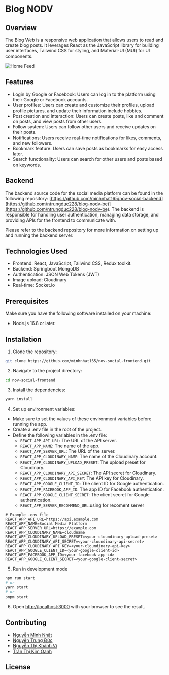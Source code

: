 # Blog NODV

## Overview

The Blog Web is a responsive web application that allows users to read and create blog posts. It leverages React as the JavaScript library for building user interfaces, Tailwind CSS for styling, and Material-UI (MUI) for UI components.

![Home Feed](https://github.com/minhnhat165/blog-nodv/assets/72795828/180c71e7-9f8b-466c-8373-3c7407001469)


## Features
- Login by Google or Facebook: Users can log in to the platform using their Google or Facebook accounts.
- User profiles: Users can create and customize their profiles, upload profile pictures, and update their information include hobbies.
- Post creation and interaction: Users can create posts, like and comment on posts, and view posts from other users.
- Follow system: Users can follow other users and receive updates on their posts.
- Notifications: Users receive real-time notifications for likes, comments, and new followers.
- Bookmark feature: Users can save posts as bookmarks for easy access later.
- Search functionality: Users can search for other users and posts based on keywords.

## Backend

The backend source code for the social media platform can be found in the following repository: [https://github.com/minhnhat165/nov-social-backend](https://github.com/ntrungduc228/blog-nodv-be)](https://github.com/ntrungduc228/blog-nodv-be). The backend is responsible for handling user authentication, managing data storage, and providing APIs for the frontend to communicate with.

Please refer to the backend repository for more information on setting up and running the backend server.

## Technologies Used

- Frontend: React, JavaScript, Tailwind CSS, Redux toolkit.
- Backend: Springboot MongoDB
- Authentication: JSON Web Tokens (JWT)
- Image upload: Cloudinary
- Real-time: Socket.io

## Prerequisites
Make sure you have the following software installed on your machine:

* Node.js 16.8 or later.

## Installation

1. Clone the repository:

```bash
git clone https://github.com/minhnhat165/nov-social-frontend.git
```

2. Navigate to the project directory:

```bash
cd nov-social-frontend
```

3. Install the dependencies:
```bash
yarn install
```

4. Set up environment variables:
* Make sure to set the values of these environment variables before running the app.
* Create a .env file in the root of the project.
* Define the following variables in the .env file:
  * `REACT_APP_API_URL`: The URL of the API server.
  * `REACT_APP_NAME`: The name of the app.
  * `REACT_APP_SERVER_URL`: The URL of the server.
  * `REACT_APP_CLOUDINARY_NAME`: The name of the Cloudinary account.
  * `REACT_APP_CLOUDINARY_UPLOAD_PRESET`: The upload preset for Cloudinary.
  * `REACT_APP_CLOUDINARY_API_SECRET`: The API secret for Cloudinary.
  * `REACT_APP_CLOUDINARY_API_KEY`: The API key for Cloudinary.
  * `REACT_APP_GOOGLE_CLIENT_ID`: The client ID for Google authentication.
  * `REACT_APP_FACEBOOK_APP_ID`: The app ID for Facebook authentication.
  * `REACT_APP_GOOGLE_CLIENT_SECRET`: The client secret for Google authentication.
  * `REACT_APP_SERVER_RECOMMEND_URL`:using for recoment server



```dotenv
# Example .env file
REACT_APP_API_URL=https://api.example.com
REACT_APP_NAME=Social Media Platform
REACT_APP_SERVER_URL=https://example.com
REACT_APP_CLOUDINARY_NAME=cloudname
REACT_APP_CLOUDINARY_UPLOAD_PRESET=<your-cloundinary-upload-preset>
REACT_APP_CLOUDINARY_API_SECRET=<your-cloundinary-api-secret>
REACT_APP_CLOUDINARY_API_KEY=<your-cloundinary-api-key>
REACT_APP_GOOGLE_CLIENT_ID=<your-google-client-id>
REACT_APP_FACEBOOK_APP_ID=<your-facebook-app-id>
REACT_APP_GOOGLE_CLIENT_SECRET=<your-google-client-secret>
```
5. Run in development mode

```bash
npm run start
# or
yarn start
# or
pnpm start
```
6. Open [http://localhost:3000](http://localhost:3000) with your browser to see the result.

## Contributing

* [Nguyễn Minh Nhật](https://github.com/minhnhat165)
* [Nguyễn Trung Đức](https://github.com/ntrungduc228)
* [Nguyễn Thị Khánh Vi](https://github.com/khanhvi294)
* [Trần Thị Kim Oanh](https://github.com/kimoanhxinh)
  
## License


